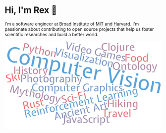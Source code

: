 # Hi, I'm Rex 👋

I'm a software engineer at [Broad Institute of MIT and Harvard](https://www.broadinstitute.org/). I'm passionate about contributing to open source projects that help us foster scientific researches and build a better world.

<img src="https://raw.githubusercontent.com/rexwangcc/rexwangcc/master/myself.png" alt="Rex!">

